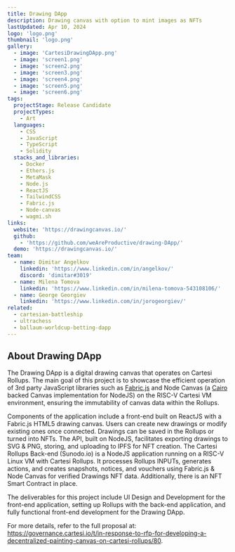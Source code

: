 ```yaml
---
title: Drawing DApp
description: Drawing canvas with option to mint images as NFTs
lastUpdated: Apr 10, 2024
logo: 'logo.png'
thumbnail: 'logo.png'
gallery:
  - image: 'CartesiDrawingDApp.png'
  - image: 'screen1.png'
  - image: 'screen2.png'
  - image: 'screen3.png'
  - image: 'screen4.png'
  - image: 'screen5.png'
  - image: 'screen6.png'
tags:
  projectStage: Release Candidate
  projectTypes:
    - Art
  languages:
    - CSS
    - JavaScript
    - TypeScript
    - Solidity
  stacks_and_libraries:
    - Docker
    - Ethers.js
    - MetaMask
    - Node.js
    - ReactJS
    - TailwindCSS
    - Fabric.js
    - Node-canvas
    - wagmi.sh
links:
  website: 'https://drawingcanvas.io/'
  github:
    - 'https://github.com/weAreProductive/drawing-DApp/'
  demo: 'https://drawingcanvas.io/'
team:
  - name: Dimitar Angelkov
    linkedin: 'https://www.linkedin.com/in/angelkov/'
    discord: 'dimitar#3019'
  - name: Milena Tomova
    linkedin: 'https://www.linkedin.com/in/milena-tomova-543108106/'
  - name: George Georgiev
    linkedin: 'https://www.linkedin.com/in/jorogeorgiev/'
related:
  - cartesian-battleship
  - ultrachess
  - ballaum-worldcup-betting-dapp
---
```


## About Drawing DApp

The Drawing DApp is a digital drawing canvas that operates on Cartesi Rollups.
The main goal of this project is to showcase the efficient operation of 3rd
party JavaScript libraries such as [Fabric.js](http://fabricjs.com/) and Node
Canvas (a [Cairo](https://www.cairographics.org/) backed Canvas implementation
for NodeJS) on the RISC-V Cartesi VM environment, ensuring the immutability of
canvas data within the Rollups.

Components of the application include a front-end built on ReactJS with a
Fabric.js HTML5 drawing canvas. Users can create new drawings or modify existing
ones once connected. Drawings can be saved in the Rollups or turned into NFTs.
The API, built on NodeJS, facilitates exporting drawings to SVG & PNG, storing,
and uploading to IPFS for NFT creation. The Cartesi Rollups Back-end (Sunodo.io)
is a NodeJS application running on a RISC-V Linux VM with Cartesi Rollups. It
processes Rollups INPUTs, generates actions, and creates snapshots, notices, and
vouchers using Fabric.js & Node Canvas for verified Drawings NFT data.
Additionally, there is an NFT Smart Contract in place.

The deliverables for this project include UI Design and Development for the
front-end application, setting up Rollups with the back-end application, and
fully functional front-end development for the Drawing DApp.

For more details, refer to the full proposal at:
https://governance.cartesi.io/t/in-response-to-rfp-for-developing-a-decentralized-painting-canvas-on-cartesi-rollups/80.
